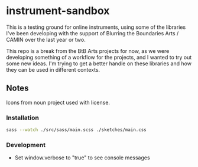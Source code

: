 # instrument-sandbox
This is a testing ground for online instruments, using some of the libraries I've been developing with the support of Blurring the Boundaries Arts / CAMIN over the last year or two.

This repo is a break from the BtB Arts projects for now, as we were developing something of a workflow for the projects, and I wanted to try out some new ideas. I'm trying to get a better handle on these libraries and how they can be used in different contexts.

## Notes
Icons from noun project used with license.
### Installation
```bash
sass --watch ./src/sass/main.scss ./sketches/main.css
```
### Development
- Set window.verbose to "true" to see console messages